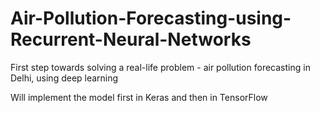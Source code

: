 # Air-Pollution-Forecasting-using-Recurrent-Neural-Networks
First step towards solving a real-life problem - air pollution forecasting in Delhi, using deep learning

Will implement the model first in Keras and then in TensorFlow
